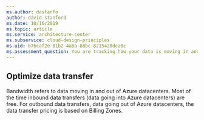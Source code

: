 ```yaml
---
ms.author: dastanfo
author: david-stanford
ms.date: 10/16/2019
ms.topic: article
ms.service: architecture-center
ms.subservice: cloud-design-principles
ms.uid: b76caf2e-81b2-4a8a-88bc-8215420dca0c
ms.assessment_question: You are tracking how your data is moving in and out of Azure.
---
```

## Optimize data transfer

Bandwidth refers to data moving in and out of Azure datacenters. Most of the time inbound data transfers (data going into Azure datacenters) are free. For outbound data transfers, data going out of Azure datacenters, the data transfer pricing is based on Billing Zones.
